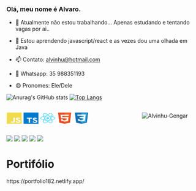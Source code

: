 ### Olá, meu nome é Alvaro.



- 🔭 Atualmente não estou trabalhando... Apenas estudando e tentando vagas por ai.. 
- 🌱 Estou aprendendo javascript/react e as vezes dou uma olhada em Java
- 📫 Contato: alvinhu@hotmail.com
- 📱 Whatsapp: 35 988351193
- 😄 Pronomes: Ele/Dele



  <div>
 ![Anurag's GitHub stats](https://github-readme-stats.vercel.app/api?username=alvinhu182&show_icons=true&theme=radical)
 [![Top Langs](https://github-readme-stats.vercel.app/api/top-langs/?username=alvinhu182)](https://github.com/alvinhu182/github-readme-stats)
  </div>
<div style="display: inline_block"><br>
  <img align="center" alt="Alvinhu-Js" height="30" width="40" src="https://raw.githubusercontent.com/devicons/devicon/master/icons/javascript/javascript-plain.svg">
  <img align="center" alt="Alvinhu-Ts" height="30" width="40" src="https://raw.githubusercontent.com/devicons/devicon/master/icons/typescript/typescript-plain.svg">
  <img align="center" alt="Alvinhu-React" height="30" width="40" src="https://raw.githubusercontent.com/devicons/devicon/master/icons/react/react-original.svg">
  <img align="center" alt="Alvinhu-HTML" height="30" width="40" src="https://raw.githubusercontent.com/devicons/devicon/master/icons/html5/html5-original.svg">
  <img align="center" alt="Alvinhu-CSS" height="30" width="40" src="https://raw.githubusercontent.com/devicons/devicon/master/icons/css3/css3-original.svg">
  
   <img align="right" alt="Alvinhu-Gengar"   height="150" width="150" src="https://lh3.googleusercontent.com/-xH219BVP3g4/YAtUTHtd4MI/AAAAAAAAJgc/zQKhtgcu-cA-fUZlzzIzF8wy259W7cxngCLcBGAsYHQ/52dc21891fe921f1bef4a41ebe60b92a.gif">
 
</div>

##

  <a href="https://instagram.com/alvinhu182" target="_blank"><img src="https://img.shields.io/badge/-Instagram-%23E4405F?style=for-the-badge&logo=instagram&logoColor=white" target="_blank"></a>
    <a href="https://facebook.com/alvinhu182" target="_blank"><img src="https://img.shields.io/badge/Facebook-1877F2?style=for-the-badge&logo=facebook&logoColor=white" target="_blank"></a>
 	<a href="https://www.twitch.tv/alvinhu182" target="_blank"><img src="https://img.shields.io/badge/Twitch-9146FF?style=for-the-badge&logo=twitch&logoColor=white" target="_blank"></a>
   <a href = "mailto:alvinhu@hotmail.com"><img src="https://img.shields.io/badge/-Gmail-%23333?style=for-the-badge&logo=gmail&logoColor=white" target="_blank"></a>
  <a href="https://www.linkedin.com/in/alvinhu182" target="_blank"><img src="https://img.shields.io/badge/-LinkedIn-%230077B5?style=for-the-badge&logo=linkedin&logoColor=white" target="_blank"></a> 
  
  ##
  <h1>  Portifólio </h1>
  https://portfolio182.netlify.app/
